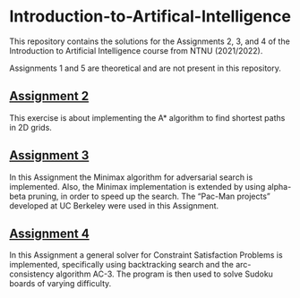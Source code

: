 # Introduction-to-Artifical-Intelligence

This repository contains the solutions for the Assignments 2, 3, and 4 of the Introduction to Artificial Intelligence course from NTNU (2021/2022).<p>
Assignments 1 and 5 are theoretical and are not present in this repository.


## [Assignment 2](./Assignment2)
This exercise is about implementing the A* algorithm to find shortest paths in 2D grids.

## [Assignment 3](./Assignment3)
In this Assignment the Minimax algorithm for adversarial search is implemented. Also, the Minimax implementation is extended by
using alpha-beta pruning, in order to speed up the search. The “Pac-Man projects” developed at UC Berkeley were used in this Assignment.

## [Assignment 4](./Assignment4)
In this Assignment a general solver for Constraint Satisfaction Problems is implemented, specifically using backtracking search and the arc-consistency algorithm AC-3.
The program is then used to solve Sudoku boards of varying difficulty. 
